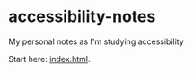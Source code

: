 # accessibility-notes
My personal notes as I'm studying accessibility

Start here: [index.html](./index.html).
